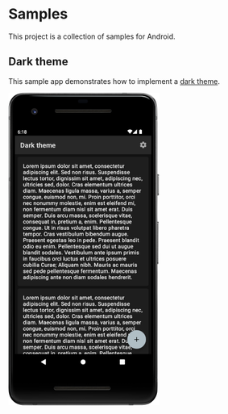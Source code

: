 # Samples

This project is a collection of samples for Android.

## Dark theme

This sample app demonstrates how to implement a [dark theme](https://developer.android.com/guide/topics/ui/look-and-feel/darktheme).

![Dark theme sample app on a Pixel 2](screenshots/darktheme.png)
